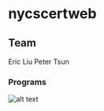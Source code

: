 # nycscertweb

## Team
Eric Liu
Peter Tsun

### Programs

![alt text](https://engineering.utulsa.edu/wp-content/uploads/sites/4/2020/03/04-02-19-Tali-Harris-VR-1960x906.jpg "Logo Title Text 1")

